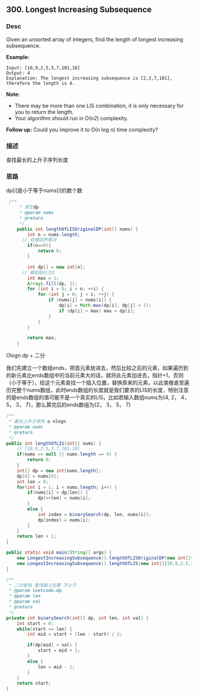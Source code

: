 ## 300. Longest Increasing Subsequence



### Desc

Given an unsorted array of integers, find the length of longest increasing subsequence.

**Example:**

```
Input: [10,9,2,5,3,7,101,18]
Output: 4 
Explanation: The longest increasing subsequence is [2,3,7,101], therefore the length is 4. 
```

**Note:**

- There may be more than one LIS combination, it is only necessary for you to return the length.
- Your algorithm should run in O(*n2*) complexity.

**Follow up:** Could you improve it to O(*n* log *n*) time complexity?





### 描述

查找最长的上升子序列长度

### 思路

dp[i]是小于等于nums[i]的数个数

```java
 /**
     * 原生dp
     * @param nums
     * @return
     */
    public int lengthOfLISOriginalDP(int[] nums) {
        int n = nums.length;
      // 处理边界情况
        if(n==0){
            return 0;
        }

        int dp[] = new int[n];
      // 都初始化为1 
        int max = 1;
        Arrays.fill(dp, 1);
        for (int i = 0; i < n; ++i) {
            for (int j = 0; j < i; ++j) {
                if (nums[j] < nums[i]) {
                    dp[i] = Math.max(dp[i], dp[j] + 1);
                    if (dp[i] > max) max = dp[i];
                }
            }
        }

        return max;
    }

```



Ologn dp + 二分

我们先建立一个数组ends，把首元素放进去，然后比较之后的元素，如果遍历到的新元素比ends数组中的当前元素大的话，就将此元素加进去，指针+1，否则（小于等于），给这个元素查找一个插入位置，替换原来的元素。以此类推直至遍历完整个nums数组，此时ends数组的长度就是我们要求的LIS的长度，特别注意的是ends数组的值可能不是一个真实的LIS，比如若输入数组nums为{4, 2， 4， 5， 3， 7}，那么算完后的ends数组为{2， 3， 5， 7}

```java
/**
 * 最长上升子序列 o nlogn
 * @param nums
 * @return
 */
public int lengthOfLIS(int[] nums) {
    // [10,9,2,5,3,7,101,18]
    if(nums == null || nums.length == 0) {
        return 0;
    }
    int[] dp = new int[nums.length];
    dp[0] = nums[0];
    int len = 0;
    for(int i = 1; i < nums.length; i++) {
        if(nums[i] > dp[len]) {
            dp[++len] = nums[i];
        }
        else {
            int index = binarySearch(dp, len, nums[i]);
            dp[index] = nums[i];
        }
    }
    return len + 1;
}

public static void main(String[] args) {
    new LongestIncreasingSubsequence().lengthOfLISOriginalDP(new int[]{0});
    new LongestIncreasingSubsequence().lengthOfLIS(new int[]{10,9,2,5,3,7,101,18});
}

/**
 * 二分查找 查找插入位置 不小于
 * @param leetcode.dp
 * @param len
 * @param val
 * @return
 */
private int binarySearch(int[] dp, int len, int val) {
    int start = 0;
    while(start <= len) {
        int mid = start + (len - start) / 2;

        if(dp[mid] < val) {
            start = mid + 1;
        }
        else {
            len = mid - 1;
        }
    }
    return start;
}
```

​                                                                                                                                                                                                                                                                                                          